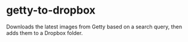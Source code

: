 # getty-to-dropbox

Downloads the latest images from Getty based on a search query, then adds them to a Dropbox folder.

